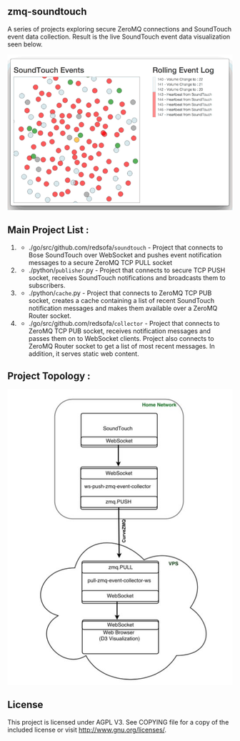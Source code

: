 zmq-soundtouch
---------------
A series of projects exploring secure ZeroMQ connections and SoundTouch event data collection. Result  is the live SoundTouch event data visualization seen below. 


![Screencast](./docs/demo.gif "Screencast")


Main Project List : 
-------------------

1) - ./go/src/github.com/redsofa/`soundtouch` - Project that connects to Bose SoundTouch over WebSocket and pushes event notification messages to a secure ZeroMQ TCP PULL socket

2) - ./python/`publisher`.py - Project that connects to secure TCP PUSH socket, receives SoundTouch notifications and broadcasts them to subscribers.

3) - ./python/`cache`.py - Project that connects to ZeroMQ TCP PUB socket, creates a cache containing a list of recent SoundTouch notification messages	and makes them available over a ZeroMQ Router socket.

4) - ./go/src/github.com/redsofa/`collector` - Project that connects to ZeroMQ TCP PUB socket, receives notification messages and passes them on to WebSocket clients. Project also connects to ZeroMQ Router socket to get a list of most recent messages. In addition, it serves static web content.


Project Topology :
-------------------
![Topology](./docs/topology.jpg "Topology")


License
-------

This project is licensed under AGPL V3. See COPYING file for a copy of the included license or visit http://www.gnu.org/licenses/.